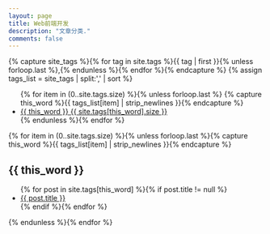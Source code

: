 ```yaml
---
layout: page
title: Web前端开发
description: "文章分类."
comments: false
---
```


{% capture site_tags %}{% for tag in site.tags %}{{ tag | first }}{% unless forloop.last %},{% endunless %}{% endfor %}{% endcapture %}
{% assign tags_list = site_tags | split:',' | sort %}

<ul class="entry-meta inline-list">
{% for item in (0..site.tags.size) %}{% unless forloop.last %}
{% capture this_word %}{{ tags_list[item] | strip_newlines }}{% endcapture %}
<li><a href="#{{ this_word }}" class="tag"><span class="term">{{ this_word }}</span> <span class="count">{{ site.tags[this_word].size }}</span></a></li>{% endunless %}{% endfor %}
</ul>

{% for item in (0..site.tags.size) %}{% unless forloop.last %}{% capture this_word %}{{ tags_list[item] | strip_newlines }}{% endcapture %}
<article><h2 id="{{ this_word }}" class="tag-heading">{{ this_word }}</h2><ul>{% for post in site.tags[this_word] %}{% if post.title != null %}<li class="entry-title"><a href="{{ site.url }}{{ post.url }}" title="{{ post.title }}">{{ post.title }}</a></li>
 {% endif %}{% endfor %}</ul></article><!-- /.hentry -->
{% endunless %}{% endfor %}
